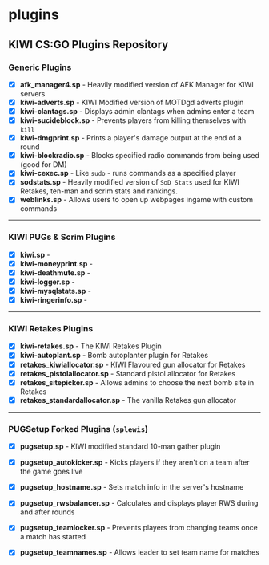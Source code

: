 # plugins
KIWI CS:GO Plugins Repository
---
### Generic Plugins
* [x] **afk_manager4.sp** - Heavily modified version of AFK Manager for KIWI servers
* [x] **kiwi-adverts.sp** - KIWI Modified version of MOTDgd adverts plugin
* [x] **kiwi-clantags.sp** - Displays admin clantags when admins enter a team
* [x] **kiwi-sucideblock.sp** - Prevents players from killing themselves with `kill`
* [x] **kiwi-dmgprint.sp** - Prints a player's damage output at the end of a round
* [x] **kiwi-blockradio.sp** - Blocks specified radio commands from being used (good for DM)
* [x] **kiwi-cexec.sp** - Like `sudo` - runs commands as a specified player
* [x] **sodstats.sp** - Heavily modified version of `SoD Stats` used for KIWI Retakes, ten-man and scrim stats and rankings.
* [x] **weblinks.sp** - Allows users to open up webpages ingame with custom commands
---
### KIWI PUGs & Scrim Plugins
* [x] **kiwi.sp** -
* [x] **kiwi-moneyprint.sp** -
* [x] **kiwi-deathmute.sp** -
* [x] **kiwi-logger.sp** -
* [x] **kiwi-mysqlstats.sp** -
* [x] **kiwi-ringerinfo.sp** -
---
### KIWI Retakes Plugins
* [x] **kiwi-retakes.sp** - The KIWI Retakes Plugin
* [x] **kiwi-autoplant.sp** - Bomb autoplanter plugin for Retakes
* [x] **retakes_kiwiallocator.sp** - KIWI Flavoured gun allocator for Retakes
* [x] **retakes_pistolallocator.sp** - Standard pistol allocator for Retakes
* [x] **retakes_sitepicker.sp** - Allows admins to choose the next bomb site in Retakes
* [x] **retakes_standardallocator.sp** - The vanilla Retakes gun allocator
---
### PUGSetup Forked Plugins (`splewis`)
* [x] **pugsetup.sp** - KIWI modified standard 10-man gather plugin
* [x] **pugsetup_autokicker.sp** - Kicks players if they aren't on a team after the game goes live
* [x] **pugsetup_hostname.sp** - Sets match info in the server's hostname
* [x] **pugsetup_rwsbalancer.sp** - Calculates and displays player RWS during and after rounds
* [x] **pugsetup_teamlocker.sp** - Prevents players from changing teams once a match has started
* [x] **pugsetup_teamnames.sp** - Allows leader to set team name for matches

